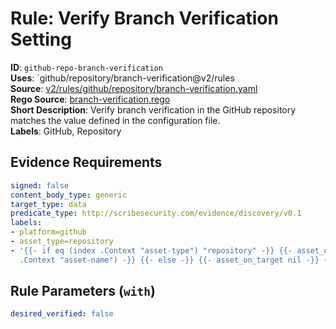 # Rule: Verify Branch Verification Setting

**ID**: `github-repo-branch-verification`  
**Uses**: `github/repository/branch-verification@v2/rules  
**Source**: [v2/rules/github/repository/branch-verification.yaml](https://github.com/scribe-public/sample-policies/v2/rules/github/repository/branch-verification.yaml)  
**Rego Source**: [branch-verification.rego](https://github.com/scribe-public/sample-policies/v2/rules/github/repository/branch-verification.rego)  
**Short Description**: Verify branch verification in the GitHub repository matches the value defined in the configuration file.  
**Labels**: GitHub, Repository

## Evidence Requirements

```yaml
signed: false
content_body_type: generic
target_type: data
predicate_type: http://scribesecurity.com/evidence/discovery/v0.1
labels:
- platform=github
- asset_type=repository
- '{{- if eq (index .Context "asset-type") "repository" -}} {{- asset_on_target (index
  .Context "asset-name") -}} {{- else -}} {{- asset_on_target nil -}} {{- end -}}'
```
## Rule Parameters (`with`)

```yaml
desired_verified: false
```
